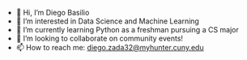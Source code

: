 - 👋 Hi, I’m Diego Basilio
- 👀 I’m interested in Data Science and Machine Learning
- 🌱 I’m currently learning Python as a freshman pursuing a CS major
- 💞️ I’m looking to collaborate on community events!
- 📫 How to reach me: diego.zada32@myhunter.cuny.edu

<!---
diegobasilioz/diegobasilioz is a ✨ special ✨ repository because its `README.md` (this file) appears on your GitHub profile.
You can click the Preview link to take a look at your changes.
--->
